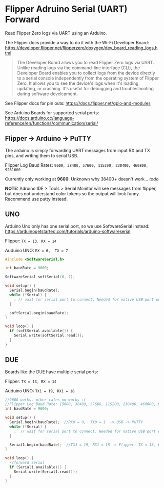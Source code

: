 # Flipper Adruino Serial (UART) Forward

Read Flipper Zero logs via UART using an Arduino. 

The Flipper docs provide a way to do it with the Wi-Fi Developer Board:
https://developer.flipper.net/flipperzero/doxygen/dev_board_reading_logs.html
>The Developer Board allows you to read Flipper Zero logs via UART. Unlike reading logs via the command-line interface (CLI), the Developer Board enables you to collect logs from the device directly to a serial console independently from the operating system of Flipper Zero. It allows you to see the device's logs when it's loading, updating, or crashing. It's useful for debugging and troubleshooting during software development.

See Flipper docs for pin outs: https://docs.flipper.net/gpio-and-modules

See Arduino Boards for supported serial ports: https://docs.arduino.cc/language-reference/en/functions/communication/serial/


## Flipper -> Arduino -> PuTTY

The arduino is simply forwarding UART messages from input RX and TX pins, and writing them to serial USB.

Flipper Log Baud Rates: `9600, 38400, 57600, 115200, 230400, 460800, 9261600`

Currently only working at **9600**. Unknown why 38400+ doesn't work... *todo*

**NOTE:** Adruino IDE > Tools > Serial Monitor will see messages from flipper, but does not understand color tokens so the output will look funny. Recommend use putty instead.

UNO
-
Arduino Uno only has one serial port, so we use SoftwareSerial instead: https://arduinogetstarted.com/tutorials/arduino-softwareserial

Flipper: `TX = 13, RX = 14`

Auduino UNO: `RX = 6,  TX = 7`

```ino
#include <SoftwareSerial.h>

int baudRate = 9600;

SoftwareSerial softSerial(6, 7);

void setup() {
  Serial.begin(baudRate);
  while (!Serial) {
    ; // wait for serial port to connect. Needed for native USB port only
  }

  softSerial.begin(baudRate);
}

void loop() {
  if (softSerial.available()) {
    Serial.write(softSerial.read());
  }
}

```

DUE
-
Boards like the DUE have multiple serial ports:

Flipper: `TX = 13, RX = 14`

Auduino UNO: `TX1 = 19, RX1 = 18`

```ino
//9600 works. other rates no worky :(
//Flipper Log Baud Rate: [9600, 38400, 57600, 115200, 230400, 460800, 9261600]
int baudRate = 9600;

void setup() {
  Serial.begin(baudRate);  //RX0 = 0,  TX0 = 1  -> USB -> PuTTY
  while (!Serial) {
    ;  // wait for serial port to connect. Needed for native USB port only
  }

  Serial1.begin(baudRate);  //TX1 = 19, RX1 = 18 -> Flipper: TX = 13, RX = 14
}

void loop() {
  //forward serial
  if (Serial1.available()) {
    Serial.write(Serial1.read());
  }
}
```
